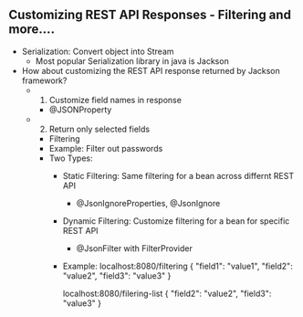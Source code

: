## Customizing REST API Responses - Filtering and more....

- Serialization: Convert object into Stream
  - Most popular Serialization library in java is Jackson
- How about customizing the REST API response returned by Jackson framework?
    - 1. Customize field names in response
      - @JSONProperty
    - 2. Return only selected fields
      - Filtering 
      - Example: Filter out passwords
      - Two Types:
        - Static Filtering: Same filtering for a bean across differnt REST API
          - @JsonIgnoreProperties, @JsonIgnore
        - Dynamic Filtering: Customize filtering for a bean for specific REST API
          - @JsonFilter with FilterProvider
        - Example: 
            localhost:8080/filtering
            {
                "field1": "value1",
                "field2": "value2",
                "field3": "value3"
            }
        
            localhost:8080/filering-list
            {
                "field2": "value2",
                "field3": "value3"
            }

